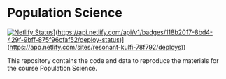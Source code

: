 # Population Science

[![Netlify Status]([https://api.netlify.com/api/v1/badges/118b2017-8bd4-429f-9bff-875f96cfaf52/deploy-status)](https://app.netlify.com/sites/resonant-kulfi-78f792/deploys)](https://api.netlify.com/api/v1/badges/118b2017-8bd4-429f-9bff-875f96cfaf52/deploy-status)](https://app.netlify.com/sites/resonant-kulfi-78f792/deploys))

This repository contains the code and data to reproduce the materials for the course Population Science.
